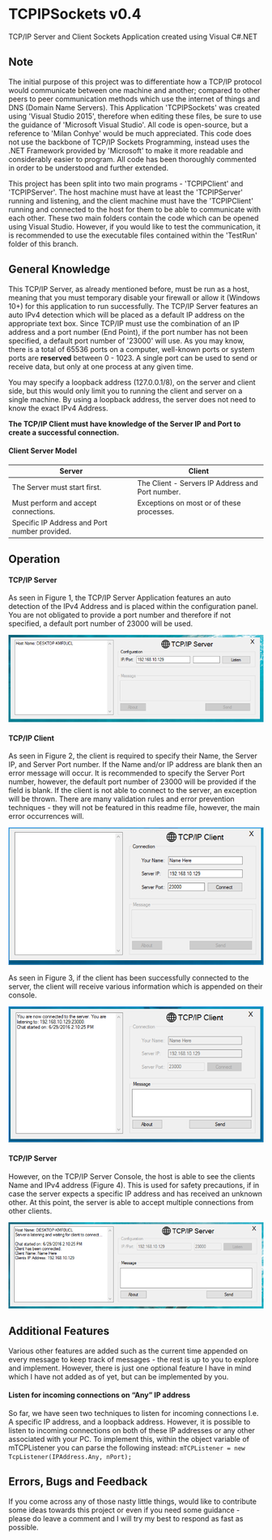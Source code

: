 # TCPIPSockets v0.4
TCP/IP Server and Client Sockets Application created using Visual C#.NET

<h2><b>Note</b></h2>

The initial purpose of this project was to differentiate how a TCP/IP protocol would communicate between one machine and another; compared to other peers to peer communication methods which use the internet of things and DNS (Domain Name Servers). This Application 'TCPIPSockets' was created using 'Visual Studio 2015', therefore when editing these files, be sure to use the guidance of 'Microsoft Visual Studio'. All code is open-source, but a reference to 'Milan Conhye' would be much appreciated. This code does not use the backbone of TCP/IP Sockets Programming, instead uses the .NET Framework provided by 'Microsoft' to make it more readable and considerably easier to program. All code has been thoroughly commented in order to be understood and further extended. 

This project has been split into two main programs - 'TCPIPClient' and 'TCPIPServer'. The host machine must have at least the 'TCPIPServer' running and listening, and the client machine must have the 'TCPIPClient' running and connected to the host for them to be able to communicate with each other. These two main folders contain the code which can be opened using Visual Studio. However, if you would like to test the communication, it is recommended to use the executable files contained within the 'TestRun' folder of this branch. 

<h2><b>General Knowledge</b></h2>

This TCP/IP Server, as already mentioned before, must be run as a host, meaning that you must temporary disable your firewall or allow it (Windows 10+) for this application to run successfully. The TCP/IP Server features an auto IPv4 detection which will be placed as a default IP address on the appropriate text box. Since TCP/IP must use the combination of an IP address and a port number (End Point), if the port number has not been specified, a default port number of '23000' will use. As you may know, there is a total of 65536 ports on a computer, well-known ports or system ports are <b>reserved</b> between 0 - 1023. A single port can be used to send or receive data, but only at one process at any given time. 

You may specify a loopback address (127.0.0.1/8), on the server and client side, but this would only limit you to running the client and server on a single machine. By using a loopback address, the server does not need to know the exact IPv4 Address.

<b>The TCP/IP Client must have knowledge of the Server IP and Port to create a successful connection.</b>

<h4><b>Client Server Model</b></h4>

Server                                          | Client
-------------                                   | -------------
The Server must start first.                    | The Client - Servers IP Address and Port number.
Must perform and accept connections.            | Exceptions on most or of these processes. 
Specific IP Address and Port number provided.   |  

<h2>Operation</h2>

<h4>TCP/IP Server</h4>

As seen in Figure 1, the TCP/IP Server Application features an auto detection of the IPv4 Address and is placed within the configuration panel. You are not obligated to provide a port number and therefore if not specified, a default port number of 23000 will be used. 

![TCP/IP Server](/Screenshots/1.png?raw=true "TCP/IP Server")

<h4>TCP/IP Client</h4>

As seen in Figure 2, the client is required to specify their Name, the Server IP, and Server Port number. If the Name and/or IP address are blank then an error message will occur. It is recommended to specify the Server Port number, however, the default port number of 23000 will be provided if the field is blank. If the client is not able to connect to the server, an exception will be thrown. There are many validation rules and error prevention techniques - they will not be featured in this readme file, however, the main error occurrences will. 

![TCP/IP Client](/Screenshots/2.png?raw=true "TCP/IP Client")

As seen in Figure 3, if the client has been successfully connected to the server, the client will receive various information which is appended on their console.

![TCP/IP Client](/Screenshots/3.png?raw=true "TCP/IP Client")

<h4>TCP/IP Server</h4>

However, on the TCP/IP Server Console, the host is able to see the clients Name and IPv4 address (Figure 4). This is used for safety precautions, if in case the server expects a specific IP address and has received an unknown other. At this point, the server is able to accept multiple connections from other clients.

![TCP/IP Server](/Screenshots/4.png?raw=true "TCP/IP Server")

<h2>Additional Features</h2>

Various other features are added such as the current time appended on every message to keep track of messages - the rest is up to you to explore and implement. However, there is just one optional feature I have in mind which I have not added as of yet, but can be implemented by you. 

<h4>Listen for incoming connections on “Any” IP address</h4>

So far, we have seen two techniques to listen for incoming connections I.e. A specific IP address, and a loopback address. However, it is possible to listen to incoming connections on both of these IP addresses or any other associated with your PC. To implement this, within the object variable of mTCPListener you can parse the following instead: 
`mTCPListener = new TcpListener(IPAddress.Any, nPort);` 

<h2>Errors, Bugs and Feedback </h2>

If you come across any of those nasty little things, would like to contribute some ideas towards this project or even if you need some guidance - please do leave a comment and I will try my best to respond as fast as possible. 
